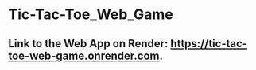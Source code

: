# Tic-Tac-Toe_Web_Game
## Link to the Web App on Render: https://tic-tac-toe-web-game.onrender.com.
